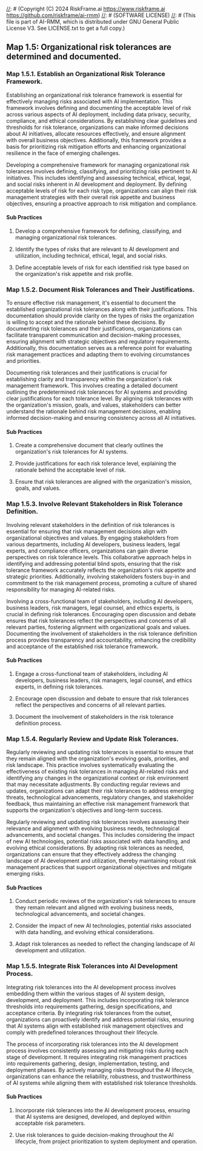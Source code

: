 [//]: # (COPYRIGHT)
[//]: # (RiskFrame.ai - AI Risk Management and Resilience Framework)
[//]: # (Copyright (C) 2024 RiskFrame.ai https://www.riskframe.ai https://github.com/riskframe/ai-rmm)
[//]: # (SOFTWARE LICENSE)
[//]: # (This file is part of AI-RMM, which is distributed under GNU General Public License V3. See LICENSE.txt to get a full copy.)
    
## Map 1.5: Organizational risk tolerances are determined and documented.

### Map 1.5.1. Establish an Organizational Risk Tolerance Framework.

Establishing an organizational risk tolerance framework is essential for effectively managing risks associated with AI implementation. This framework involves defining and documenting the acceptable level of risk across various aspects of AI deployment, including data privacy, security, compliance, and ethical considerations. By establishing clear guidelines and thresholds for risk tolerance, organizations can make informed decisions about AI initiatives, allocate resources effectively, and ensure alignment with overall business objectives. Additionally, this framework provides a basis for prioritizing risk mitigation efforts and enhancing organizational resilience in the face of emerging challenges.

Developing a comprehensive framework for managing organizational risk tolerances involves defining, classifying, and prioritizing risks pertinent to AI initiatives. This includes identifying and assessing technical, ethical, legal, and social risks inherent in AI development and deployment. By defining acceptable levels of risk for each risk type, organizations can align their risk management strategies with their overall risk appetite and business objectives, ensuring a proactive approach to risk mitigation and compliance.

#### Sub Practices

1. Develop a comprehensive framework for defining, classifying, and managing organizational risk tolerances.

2. Identify the types of risks that are relevant to AI development and utilization, including technical, ethical, legal, and social risks.

3. Define acceptable levels of risk for each identified risk type based on the organization's risk appetite and risk profile.

### Map 1.5.2. Document Risk Tolerances and Their Justifications.

To ensure effective risk management, it's essential to document the established organizational risk tolerances along with their justifications. This documentation should provide clarity on the types of risks the organization is willing to accept and the rationale behind these decisions. By documenting risk tolerances and their justifications, organizations can facilitate transparent communication and decision-making processes, ensuring alignment with strategic objectives and regulatory requirements. Additionally, this documentation serves as a reference point for evaluating risk management practices and adapting them to evolving circumstances and priorities.

Documenting risk tolerances and their justifications is crucial for establishing clarity and transparency within the organization's risk management framework. This involves creating a detailed document outlining the predetermined risk tolerances for AI systems and providing clear justifications for each tolerance level. By aligning risk tolerances with the organization's mission, goals, and values, stakeholders can better understand the rationale behind risk management decisions, enabling informed decision-making and ensuring consistency across all AI initiatives.

#### Sub Practices

1. Create a comprehensive document that clearly outlines the organization's risk tolerances for AI systems.

2. Provide justifications for each risk tolerance level, explaining the rationale behind the acceptable level of risk.

3. Ensure that risk tolerances are aligned with the organization's mission, goals, and values.

### Map 1.5.3. Involve Relevant Stakeholders in Risk Tolerance Definition.

Involving relevant stakeholders in the definition of risk tolerances is essential for ensuring that risk management decisions align with organizational objectives and values. By engaging stakeholders from various departments, including AI developers, business leaders, legal experts, and compliance officers, organizations can gain diverse perspectives on risk tolerance levels. This collaborative approach helps in identifying and addressing potential blind spots, ensuring that the risk tolerance framework accurately reflects the organization's risk appetite and strategic priorities. Additionally, involving stakeholders fosters buy-in and commitment to the risk management process, promoting a culture of shared responsibility for managing AI-related risks.

Involving a cross-functional team of stakeholders, including AI developers, business leaders, risk managers, legal counsel, and ethics experts, is crucial in defining risk tolerances. Encouraging open discussion and debate ensures that risk tolerances reflect the perspectives and concerns of all relevant parties, fostering alignment with organizational goals and values. Documenting the involvement of stakeholders in the risk tolerance definition process provides transparency and accountability, enhancing the credibility and acceptance of the established risk tolerance framework.

#### Sub Practices

1. Engage a cross-functional team of stakeholders, including AI developers, business leaders, risk managers, legal counsel, and ethics experts, in defining risk tolerances.

2. Encourage open discussion and debate to ensure that risk tolerances reflect the perspectives and concerns of all relevant parties.

3. Document the involvement of stakeholders in the risk tolerance definition process.

### Map 1.5.4. Regularly Review and Update Risk Tolerances.

Regularly reviewing and updating risk tolerances is essential to ensure that they remain aligned with the organization's evolving goals, priorities, and risk landscape. This practice involves systematically evaluating the effectiveness of existing risk tolerances in managing AI-related risks and identifying any changes in the organizational context or risk environment that may necessitate adjustments. By conducting regular reviews and updates, organizations can adapt their risk tolerances to address emerging threats, technological advancements, regulatory changes, and stakeholder feedback, thus maintaining an effective risk management framework that supports the organization's objectives and long-term success.

Regularly reviewing and updating risk tolerances involves assessing their relevance and alignment with evolving business needs, technological advancements, and societal changes. This includes considering the impact of new AI technologies, potential risks associated with data handling, and evolving ethical considerations. By adapting risk tolerances as needed, organizations can ensure that they effectively address the changing landscape of AI development and utilization, thereby maintaining robust risk management practices that support organizational objectives and mitigate emerging risks.

#### Sub Practices

1. Conduct periodic reviews of the organization's risk tolerances to ensure they remain relevant and aligned with evolving business needs, technological advancements, and societal changes.

2. Consider the impact of new AI technologies, potential risks associated with data handling, and evolving ethical considerations.

3. Adapt risk tolerances as needed to reflect the changing landscape of AI development and utilization.

### Map 1.5.5. Integrate Risk Tolerances into AI Development Process.

Integrating risk tolerances into the AI development process involves embedding them within the various stages of AI system design, development, and deployment. This includes incorporating risk tolerance thresholds into requirements gathering, design specifications, and acceptance criteria. By integrating risk tolerances from the outset, organizations can proactively identify and address potential risks, ensuring that AI systems align with established risk management objectives and comply with predefined tolerances throughout their lifecycle.

The process of incorporating risk tolerances into the AI development process involves consistently assessing and mitigating risks during each stage of development. It requires integrating risk management practices into requirements gathering, design, implementation, testing, and deployment phases. By actively managing risks throughout the AI lifecycle, organizations can enhance the reliability, robustness, and trustworthiness of AI systems while aligning them with established risk tolerance thresholds.

#### Sub Practices

1. Incorporate risk tolerances into the AI development process, ensuring that AI systems are designed, developed, and deployed within acceptable risk parameters.

2. Use risk tolerances to guide decision-making throughout the AI lifecycle, from project prioritization to system deployment and operation.

